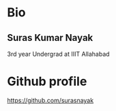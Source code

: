 # Bio
## Suras Kumar Nayak
3rd year Undergrad at IIIT Allahabad
# Github profile
https://github.com/surasnayak
